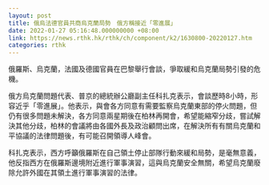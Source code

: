 ```yaml
---
layout: post
title: 俄烏法德官員共商烏克蘭局勢　俄方稱接近「零進展」
date: 2022-01-27 05:16:48.000000000 +08:00
link: https://news.rthk.hk/rthk/ch/component/k2/1630800-20220127.htm
categories: rthk
---
```


俄羅斯、烏克蘭，法國及德國官員在巴黎舉行會談，爭取緩和烏克蘭局勢引發的危機。

俄方烏克蘭問題代表、普京的總統辦公廳副主任科扎克表示，會談歷時8小時，形容近乎「零進展」。他表示，與會各方同意有需要監察烏克蘭東部的停火問題，但仍有很多問題未解決，各方同意兩星期後在柏林再開會，希望能縮窄分歧，嘗試解決其他分歧，柏林的會議將由各國外長及政治顧問出席，在解決所有有關烏克蘭和平協議的法律問題後，有可能召開領導人峰會。

科扎克表示，西方呼籲俄羅斯在自己領土停止部隊行動來緩和局勢，是毫無意義，他反指西方在俄羅斯邊境附近進行軍事演習，這與烏克蘭安全無關，希望烏克蘭廢除允許外國在其領土進行軍事演習的法律。
